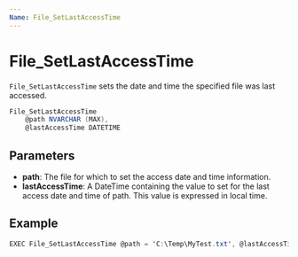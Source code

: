 ```yaml
---
Name: File_SetLastAccessTime
---
```


# File_SetLastAccessTime

`File_SetLastAccessTime` sets the date and time the specified file was last accessed.

```csharp
File_SetLastAccessTime
	@path NVARCHAR (MAX),
	@lastAccessTime DATETIME
```

## Parameters

 - **path**: The file for which to set the access date and time information.
 - **lastAccessTime**: A DateTime containing the value to set for the last access date and time of path. This value is expressed in local time.

## Example

```csharp
EXEC File_SetLastAccessTime @path = 'C:\Temp\MyTest.txt', @lastAccessTime = '2018-12-05'
```

